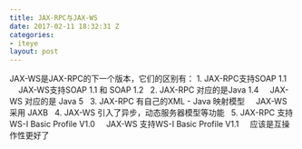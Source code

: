 ```yaml
---
title: JAX-RPC与JAX-WS
date: 2017-02-11 18:32:31 Z
categories:
- iteye
layout: post
---
```


JAX-WS是JAX-RPC的下一个版本，它们的区别有： 1. JAX-RPC支持SOAP 1.1     JAX-WS支持SOAP 1.1 和 SOAP 1.2   2. JAX-RPC 对应的是Java 1.4     JAX-WS 对应的是 Java 5   3. JAX-RPC 有自己的XML - Java 映射模型     JAX-WS 采用 JAXB   4. JAX-WS 引入了异步，动态服务器模型等功能   5. JAX-RPC 支持WS-I Basic Profile V1.0     JAX-WS 支持WS-I Basic Profile V1.1     应该是互操作性更好了  